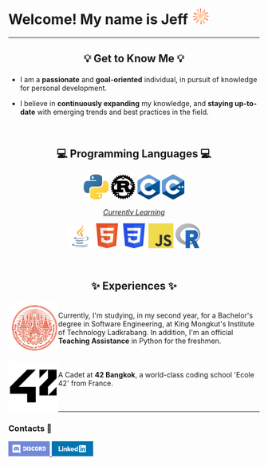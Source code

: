 # Welcome! My name is Jeff <picture> <img src="./assets/firework.gif?raw=true" width="35" height="35"> </picture>

---

## <p align="center">💡 Get to Know Me 💡</p>

- I am a <strong>passionate</strong> and <strong>goal-oriented</strong> individual, in pursuit of knowledge for personal development.

- I believe in <strong>continuously expanding</strong> my knowledge, and <strong>staying up-to-date</strong> with emerging trends and best practices in the field.

<br>

## <p align="center">💻 Programming Languages 💻</p>

<div>
 <p align="center">
  <picture title="Python">
   <source srcset="./assets/python.png?raw=true" media="(prefers-color-scheme: no-preference)">
   <img height="50" src="./assets/python.png?raw=true" alt="Python">
  </picture>
  
  <picture title="Rust">
  <source srcset="./assets/rust_light.png?raw=true" media="(prefers-color-scheme: light)">
   <source srcset="./assets/rust_dark.png?raw=true" media="(prefers-color-scheme: dark)">
   <img height="50" src="./assets/rust_light.png?raw=true" alt="Rust">
  </picture>
  
  <picture title="C">
  <source srcset="./assets/c.png?raw=true" media="(prefers-color-scheme: no-preference)">
   <img height="50" src="./assets/c.png?raw=true" alt="C">
  </picture>
  
  <picture title="C++">
  <source srcset="./assets/cpp.png?raw=true" media="(prefers-color-scheme: no-preference)">
   <img height="50" src="./assets/cpp.png?raw=true" alt="C++">
  </picture>
 </p>
</div>

<div>
 <p align="center"> <ins><i>Currently Learning</i></ins> </p>
 <p align="center">
  <picture title="Java">
   <source srcset="./assets/java.png?raw=true" media="(prefers-color-scheme: no-preference)">
   <img height="50" src="./assets/java.png?raw=true" alt="Java">
  </picture>
  
  <picture title="HTML">
   <source srcset="./assets/html.png?raw=true" media="(prefers-color-scheme: no-preference)">
   <img height="50" src="./assets/html.png?raw=true" alt="HTML">
  </picture>
  
  <picture title="CSS">
   <source srcset="./assets/css.png?raw=true" media="(prefers-color-scheme: no-preference)">
   <img height="50" src="./assets/css.png?raw=true" alt="CSS">
  </picture>
  
  <picture title="JavaScript">
   <source srcset="./assets/js.png?raw=true" media="(prefers-color-scheme: no-preference)">
   <img height="50" src="./assets/js.png?raw=true" alt="JavaScript">
  </picture>
  
  <picture title="R">
   <source srcset="./assets/r.png?raw=true" media="(prefers-color-scheme: no-preference)">
   <img height="50" width="50" src="./assets/r.png?raw=true" alt="R">
  </picture>
 </p>
</div>

<br>

## <p align="center">✨ Experiences ✨</p>

<div>
 <picture title="KMITL">
  <source srcset="./assets/kmitl.png?raw=true" media="(prefers-color-scheme: no-preference)">
  <img height="100" align="left" src="./assets/kmitl.png?raw=true" alt="KMITL">
 </picture>
 <br>
 <span> 
  Currently, I'm studying, in my second year, for a Bachelor's degree in Software Engineering, at King Mongkut's Institute of Technology Ladkrabang. In addition, I'm an official <strong>Teaching Assistance</strong> in Python for the freshmen.
 </span>
</div>

<br>
<br>

<div>
 <picture title="42 Bangkok">
  <source srcset="./assets/42_light.png?raw=true" media="(prefers-color-scheme: light)">
  <source srcset="./assets/42_dark.png?raw=true" media="(prefers-color-scheme: dark)">
  <img height="100" align="left" src="./assets/42_light.png?raw=true" alt="42 Bangkok">
 </picture>
 <br>
 <span>
  A Cadet at <strong>42 Bangkok</strong>, a world-class coding school 'Ecole 42' from France.
 </span>
</div>

<br>
<br>

---

### <p align="left">Contacts 🔎</p>

<div>
 <a href="https://discordapp.com/users/239938035486031872">
 <img height="30" src="./assets/discord.png?raw=true">
 </a>
 <a href="https://www.linkedin.com/in/phurinjeffy">
 <img height="30" src="./assets/linkedin.png?raw=true">
 </a>
</div>
